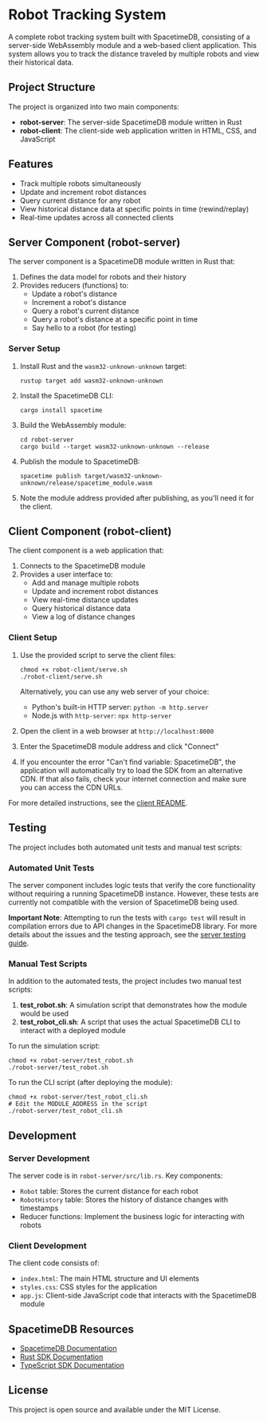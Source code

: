 # Robot Tracking System

A complete robot tracking system built with SpacetimeDB, consisting of a server-side WebAssembly module and a web-based client application. This system allows you to track the distance traveled by multiple robots and view their historical data.

## Project Structure

The project is organized into two main components:

- **robot-server**: The server-side SpacetimeDB module written in Rust
- **robot-client**: The client-side web application written in HTML, CSS, and JavaScript

## Features

- Track multiple robots simultaneously
- Update and increment robot distances
- Query current distance for any robot
- View historical distance data at specific points in time (rewind/replay)
- Real-time updates across all connected clients

## Server Component (robot-server)

The server component is a SpacetimeDB module written in Rust that:

1. Defines the data model for robots and their history
2. Provides reducers (functions) to:
   - Update a robot's distance
   - Increment a robot's distance
   - Query a robot's current distance
   - Query a robot's distance at a specific point in time
   - Say hello to a robot (for testing)

### Server Setup

1. Install Rust and the `wasm32-unknown-unknown` target:
   ```
   rustup target add wasm32-unknown-unknown
   ```

2. Install the SpacetimeDB CLI:
   ```
   cargo install spacetime
   ```

3. Build the WebAssembly module:
   ```
   cd robot-server
   cargo build --target wasm32-unknown-unknown --release
   ```

4. Publish the module to SpacetimeDB:
   ```
   spacetime publish target/wasm32-unknown-unknown/release/spacetime_module.wasm
   ```

5. Note the module address provided after publishing, as you'll need it for the client.

## Client Component (robot-client)

The client component is a web application that:

1. Connects to the SpacetimeDB module
2. Provides a user interface to:
   - Add and manage multiple robots
   - Update and increment robot distances
   - View real-time distance updates
   - Query historical distance data
   - View a log of distance changes

### Client Setup

1. Use the provided script to serve the client files:
   ```
   chmod +x robot-client/serve.sh
   ./robot-client/serve.sh
   ```

   Alternatively, you can use any web server of your choice:
   - Python's built-in HTTP server: `python -m http.server`
   - Node.js with `http-server`: `npx http-server`

2. Open the client in a web browser at `http://localhost:8000`

3. Enter the SpacetimeDB module address and click "Connect"

4. If you encounter the error "Can't find variable: SpacetimeDB", the application will automatically try to load the SDK from an alternative CDN. If that also fails, check your internet connection and make sure you can access the CDN URLs.

For more detailed instructions, see the [client README](robot-client/README.md).

## Testing

The project includes both automated unit tests and manual test scripts:

### Automated Unit Tests

The server component includes logic tests that verify the core functionality without requiring a running SpacetimeDB instance. However, these tests are currently not compatible with the version of SpacetimeDB being used.

**Important Note**: Attempting to run the tests with `cargo test` will result in compilation errors due to API changes in the SpacetimeDB library. For more details about the issues and the testing approach, see the [server testing guide](robot-server/README.md).

### Manual Test Scripts

In addition to the automated tests, the project includes two manual test scripts:

1. **test_robot.sh**: A simulation script that demonstrates how the module would be used
2. **test_robot_cli.sh**: A script that uses the actual SpacetimeDB CLI to interact with a deployed module

To run the simulation script:
```
chmod +x robot-server/test_robot.sh
./robot-server/test_robot.sh
```

To run the CLI script (after deploying the module):
```
chmod +x robot-server/test_robot_cli.sh
# Edit the MODULE_ADDRESS in the script
./robot-server/test_robot_cli.sh
```

## Development

### Server Development

The server code is in `robot-server/src/lib.rs`. Key components:

- `Robot` table: Stores the current distance for each robot
- `RobotHistory` table: Stores the history of distance changes with timestamps
- Reducer functions: Implement the business logic for interacting with robots

### Client Development

The client code consists of:

- `index.html`: The main HTML structure and UI elements
- `styles.css`: CSS styles for the application
- `app.js`: Client-side JavaScript code that interacts with the SpacetimeDB module

## SpacetimeDB Resources

- [SpacetimeDB Documentation](https://spacetimedb.com/docs)
- [Rust SDK Documentation](https://spacetimedb.com/docs/sdks/rust/quickstart)
- [TypeScript SDK Documentation](https://spacetimedb.com/docs/sdks/typescript/quickstart)

## License

This project is open source and available under the MIT License.
